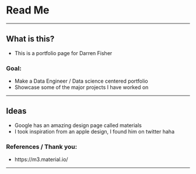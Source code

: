 # Read Me

--- 

## What is this? 
- This is a portfolio page for Darren Fisher 

### Goal:

- Make a Data Engineer / Data science centered portfolio
- Showcase some of the major projects I have worked on


---


## Ideas
- Google has an amazing design page called materials 
- I took inspiration from an apple design, I found him on twitter haha


### References / Thank you:
<ul>
    <li>https://m3.material.io/</li>
</ul>

---
